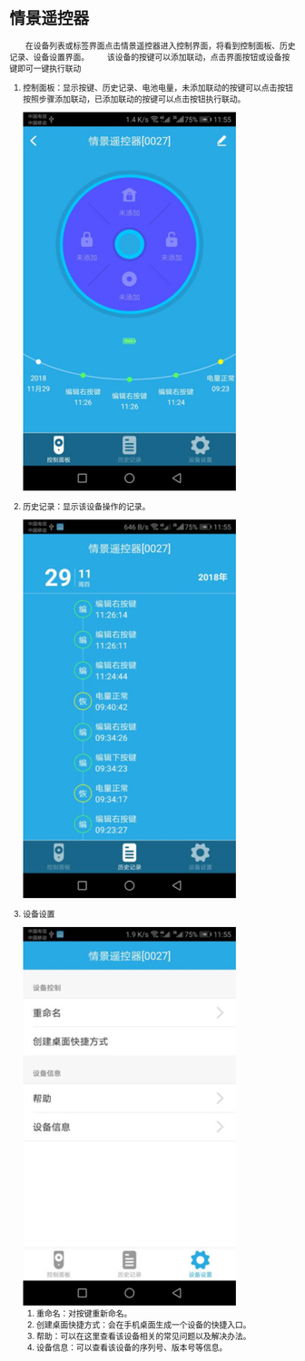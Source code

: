 # 情景遥控器

&emsp;&emsp;在设备列表或标签界面点击情景遥控器进入控制界面，将看到控制面板、历史记录、设备设置界面。
&emsp;&emsp;该设备的按键可以添加联动，点击界面按钮或设备按键即可一键执行联动

1. 控制面板：显示按键、历史记录、电池电量，未添加联动的按键可以点击按钮按照步骤添加联动，已添加联动的按键可以点击按钮执行联动。

	<img src="../images/MacBee/情景遥控器/控制面板.png" width = "375" height = "667">
	
2. 历史记录：显示该设备操作的记录。

	<img src="../images/MacBee/情景遥控器/历史记录.png" width = "375" height = "667">
	
3. 设备设置

	<img src="../images/MacBee/情景遥控器/设备设置.png" width = "375" height = "667">
	
	1.	重命名：对按键重新命名。
	2.	创建桌面快捷方式：会在手机桌面生成一个设备的快捷入口。
	3.	帮助：可以在这里查看该设备相关的常见问题以及解决办法。
	4.	设备信息：可以查看该设备的序列号、版本号等信息。

